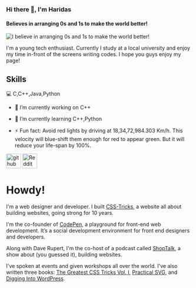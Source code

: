 ### Hi there 👋, I'm Haridas 
#### Believes in arranging 0s and 1s to make the world better!
![I believe in arranging 0s and 1s to make the world better!](https://media-exp3.licdn.com/dms/image/C4D16AQFSwFrv3lXoLA/profile-displaybackgroundimage-shrink_350_1400/0/1620845417534?e=1629331200&v=beta&t=h2PlegC53K_GOdvHcEXDchcdb0Vap7Ptuerrknht4ec)

I'm a young tech enthusiast. Currently I study at a local university and enjoy my time in-front of the screens writing codes. I hope you guys enjoy my page! 

## Skills 

💻 C,C++,Java,Python

- 🔭 I’m currently working on C++ 

- 🌱 I’m currently learning C++,Python 

- ⚡ Fun fact: Avoid red lights by driving at 18,34,72,984.303 Km/h. This velocity will blue-shift them enough for red to appear green. But it will reduce your life-span by 100%. 


[<img src='https://cdn.jsdelivr.net/npm/simple-icons@3.0.1/icons/github.svg' alt='github' height='40'>](https://github.com/HP3-16)  [<img src='https://cdn.jsdelivr.net/npm/simple-icons@3.0.1/icons/reddit.svg' alt='Reddit' height='40'>](https://www.reddit.com/user/Shayquaza-Cygnus-316)  

# Howdy! 

I'm a web designer and developer. I built [CSS-Tricks](https://css-tricks.com), a website all about building websites, going strong for 10 years.

I'm the co-founder of [CodePen](https://codepen.io), a playground for front-end web development. It’s a social development environment for front end designers and developers.

Along with Dave Rupert, I'm the co-host of a podcast called [ShopTalk](https://shoptalkshow.com), a show about (you guessed it), building websites.

I've spoken at events and given workshops all over the world. I've also written three books: [The Greatest CSS Tricks Vol. I](https://css-tricks.com/books/greatest-css-tricks/), [Practical SVG](https://abookapart.com/products/practical-svg), and [Digging Into WordPress](https://digwp.com/book/).

